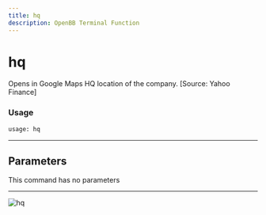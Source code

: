 ```yaml
---
title: hq
description: OpenBB Terminal Function
---
```


# hq

Opens in Google Maps HQ location of the company. [Source: Yahoo Finance]

### Usage 
```python
usage: hq
```

---
## Parameters

This command has no parameters


---
![hq](https://user-images.githubusercontent.com/46355364/154249368-191f7d75-4c2a-46e1-bb83-561cd75bbecb.png)

